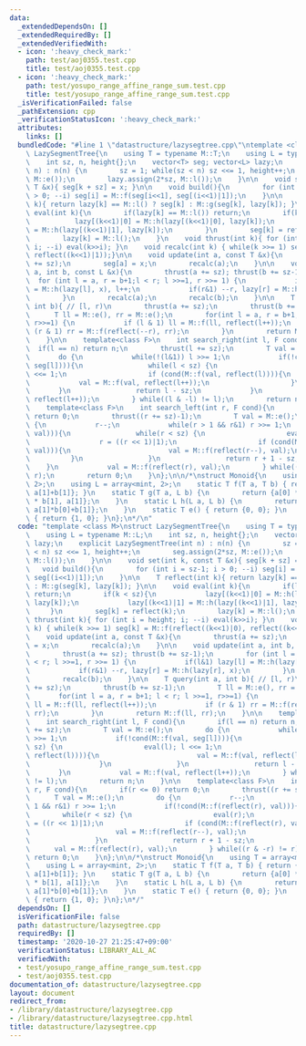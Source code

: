 ```yaml
---
data:
  _extendedDependsOn: []
  _extendedRequiredBy: []
  _extendedVerifiedWith:
  - icon: ':heavy_check_mark:'
    path: test/aoj0355.test.cpp
    title: test/aoj0355.test.cpp
  - icon: ':heavy_check_mark:'
    path: test/yosupo_range_affine_range_sum.test.cpp
    title: test/yosupo_range_affine_range_sum.test.cpp
  _isVerificationFailed: false
  _pathExtension: cpp
  _verificationStatusIcon: ':heavy_check_mark:'
  attributes:
    links: []
  bundledCode: "#line 1 \"datastructure/lazysegtree.cpp\"\ntemplate <class M>\nstruct\
    \ LazySegmentTree{\n    using T = typename M::T;\n    using L = typename M::L;\n\
    \    int sz, n, height{};\n    vector<T> seg; vector<L> lazy;\n    explicit LazySegmentTree(int\
    \ n) : n(n) {\n        sz = 1; while(sz < n) sz <<= 1, height++;\n        seg.assign(2*sz,\
    \ M::e());\n        lazy.assign(2*sz, M::l());\n    }\n\n    void set(int k, const\
    \ T &x){ seg[k + sz] = x; }\n\n    void build(){\n        for (int i = sz-1; i\
    \ > 0; --i) seg[i] = M::f(seg[i<<1], seg[(i<<1)|1]);\n    }\n\n    T reflect(int\
    \ k){ return lazy[k] == M::l() ? seg[k] : M::g(seg[k], lazy[k]); }\n\n    void\
    \ eval(int k){\n        if(lazy[k] == M::l()) return;\n        if(k < sz){\n \
    \           lazy[(k<<1)|0] = M::h(lazy[(k<<1)|0], lazy[k]);\n            lazy[(k<<1)|1]\
    \ = M::h(lazy[(k<<1)|1], lazy[k]);\n        }\n        seg[k] = reflect(k);\n\
    \        lazy[k] = M::l();\n    }\n    void thrust(int k){ for (int i = height;\
    \ i; --i) eval(k>>i); }\n    void recalc(int k) { while(k >>= 1) seg[k] = M::f(reflect((k<<1)|0),\
    \ reflect((k<<1)|1));}\n\n    void update(int a, const T &x){\n        thrust(a\
    \ += sz);\n        seg[a] = x;\n        recalc(a);\n    }\n\n    void update(int\
    \ a, int b, const L &x){\n        thrust(a += sz); thrust(b += sz-1);\n      \
    \  for (int l = a, r = b+1;l < r; l >>=1, r >>= 1) {\n            if(l&1) lazy[l]\
    \ = M::h(lazy[l], x), l++;\n            if(r&1) --r, lazy[r] = M::h(lazy[r], x);\n\
    \        }\n        recalc(a);\n        recalc(b);\n    }\n\n    T query(int a,\
    \ int b){ // [l, r)\n        thrust(a += sz);\n        thrust(b += sz-1);\n  \
    \      T ll = M::e(), rr = M::e();\n        for(int l = a, r = b+1; l < r; l >>=1,\
    \ r>>=1) {\n            if (l & 1) ll = M::f(ll, reflect(l++));\n            if\
    \ (r & 1) rr = M::f(reflect(--r), rr);\n        }\n        return M::f(ll, rr);\n\
    \    }\n\n    template<class F>\n    int search_right(int l, F cond){\n      \
    \  if(l == n) return n;\n        thrust(l += sz);\n        T val = M::e();\n \
    \       do {\n            while(!(l&1)) l >>= 1;\n            if(!cond(M::f(val,\
    \ seg[l]))){\n                while(l < sz) {\n                    eval(l); l\
    \ <<= 1;\n                    if (cond(M::f(val, reflect(l)))){\n            \
    \            val = M::f(val, reflect(l++));\n                    }\n         \
    \       }\n                return l - sz;\n            }\n            val = M::f(val,\
    \ reflect(l++));\n        } while((l & -l) != l);\n        return n;\n    }\n\n\
    \    template<class F>\n    int search_left(int r, F cond){\n        if(r <= 0)\
    \ return 0;\n        thrust((r += sz)-1);\n        T val = M::e();\n        do\
    \ {\n            r--;\n            while(r > 1 && r&1) r >>= 1;\n            if(!cond(M::f(reflect(r),\
    \ val))){\n                while(r < sz) {\n                    eval(r);\n   \
    \                 r = ((r << 1)|1);\n                    if (cond(M::f(reflect(r),\
    \ val))){\n                        val = M::f(reflect(r--), val);\n          \
    \          }\n                }\n                return r + 1 - sz;\n        \
    \    }\n            val = M::f(reflect(r), val);\n        } while((r & -r) !=\
    \ r);\n        return 0;\n    }\n};\n\n/*\nstruct Monoid{\n    using T = array<mint,\
    \ 2>;\n    using L = array<mint, 2>;\n    static T f(T a, T b) { return {a[0]+b[0],\
    \ a[1]+b[1]}; }\n    static T g(T a, L b) {\n        return {a[0] * b[0] + a[1]\
    \ * b[1], a[1]};\n    }\n    static L h(L a, L b) {\n        return {a[0]*b[0],\
    \ a[1]*b[0]+b[1]};\n    }\n    static T e() { return {0, 0}; }\n    static L l()\
    \ { return {1, 0}; }\n};\n*/\n"
  code: "template <class M>\nstruct LazySegmentTree{\n    using T = typename M::T;\n\
    \    using L = typename M::L;\n    int sz, n, height{};\n    vector<T> seg; vector<L>\
    \ lazy;\n    explicit LazySegmentTree(int n) : n(n) {\n        sz = 1; while(sz\
    \ < n) sz <<= 1, height++;\n        seg.assign(2*sz, M::e());\n        lazy.assign(2*sz,\
    \ M::l());\n    }\n\n    void set(int k, const T &x){ seg[k + sz] = x; }\n\n \
    \   void build(){\n        for (int i = sz-1; i > 0; --i) seg[i] = M::f(seg[i<<1],\
    \ seg[(i<<1)|1]);\n    }\n\n    T reflect(int k){ return lazy[k] == M::l() ? seg[k]\
    \ : M::g(seg[k], lazy[k]); }\n\n    void eval(int k){\n        if(lazy[k] == M::l())\
    \ return;\n        if(k < sz){\n            lazy[(k<<1)|0] = M::h(lazy[(k<<1)|0],\
    \ lazy[k]);\n            lazy[(k<<1)|1] = M::h(lazy[(k<<1)|1], lazy[k]);\n   \
    \     }\n        seg[k] = reflect(k);\n        lazy[k] = M::l();\n    }\n    void\
    \ thrust(int k){ for (int i = height; i; --i) eval(k>>i); }\n    void recalc(int\
    \ k) { while(k >>= 1) seg[k] = M::f(reflect((k<<1)|0), reflect((k<<1)|1));}\n\n\
    \    void update(int a, const T &x){\n        thrust(a += sz);\n        seg[a]\
    \ = x;\n        recalc(a);\n    }\n\n    void update(int a, int b, const L &x){\n\
    \        thrust(a += sz); thrust(b += sz-1);\n        for (int l = a, r = b+1;l\
    \ < r; l >>=1, r >>= 1) {\n            if(l&1) lazy[l] = M::h(lazy[l], x), l++;\n\
    \            if(r&1) --r, lazy[r] = M::h(lazy[r], x);\n        }\n        recalc(a);\n\
    \        recalc(b);\n    }\n\n    T query(int a, int b){ // [l, r)\n        thrust(a\
    \ += sz);\n        thrust(b += sz-1);\n        T ll = M::e(), rr = M::e();\n \
    \       for(int l = a, r = b+1; l < r; l >>=1, r>>=1) {\n            if (l & 1)\
    \ ll = M::f(ll, reflect(l++));\n            if (r & 1) rr = M::f(reflect(--r),\
    \ rr);\n        }\n        return M::f(ll, rr);\n    }\n\n    template<class F>\n\
    \    int search_right(int l, F cond){\n        if(l == n) return n;\n        thrust(l\
    \ += sz);\n        T val = M::e();\n        do {\n            while(!(l&1)) l\
    \ >>= 1;\n            if(!cond(M::f(val, seg[l]))){\n                while(l <\
    \ sz) {\n                    eval(l); l <<= 1;\n                    if (cond(M::f(val,\
    \ reflect(l)))){\n                        val = M::f(val, reflect(l++));\n   \
    \                 }\n                }\n                return l - sz;\n     \
    \       }\n            val = M::f(val, reflect(l++));\n        } while((l & -l)\
    \ != l);\n        return n;\n    }\n\n    template<class F>\n    int search_left(int\
    \ r, F cond){\n        if(r <= 0) return 0;\n        thrust((r += sz)-1);\n  \
    \      T val = M::e();\n        do {\n            r--;\n            while(r >\
    \ 1 && r&1) r >>= 1;\n            if(!cond(M::f(reflect(r), val))){\n        \
    \        while(r < sz) {\n                    eval(r);\n                    r\
    \ = ((r << 1)|1);\n                    if (cond(M::f(reflect(r), val))){\n   \
    \                     val = M::f(reflect(r--), val);\n                    }\n\
    \                }\n                return r + 1 - sz;\n            }\n      \
    \      val = M::f(reflect(r), val);\n        } while((r & -r) != r);\n       \
    \ return 0;\n    }\n};\n\n/*\nstruct Monoid{\n    using T = array<mint, 2>;\n\
    \    using L = array<mint, 2>;\n    static T f(T a, T b) { return {a[0]+b[0],\
    \ a[1]+b[1]}; }\n    static T g(T a, L b) {\n        return {a[0] * b[0] + a[1]\
    \ * b[1], a[1]};\n    }\n    static L h(L a, L b) {\n        return {a[0]*b[0],\
    \ a[1]*b[0]+b[1]};\n    }\n    static T e() { return {0, 0}; }\n    static L l()\
    \ { return {1, 0}; }\n};\n*/"
  dependsOn: []
  isVerificationFile: false
  path: datastructure/lazysegtree.cpp
  requiredBy: []
  timestamp: '2020-10-27 21:25:47+09:00'
  verificationStatus: LIBRARY_ALL_AC
  verifiedWith:
  - test/yosupo_range_affine_range_sum.test.cpp
  - test/aoj0355.test.cpp
documentation_of: datastructure/lazysegtree.cpp
layout: document
redirect_from:
- /library/datastructure/lazysegtree.cpp
- /library/datastructure/lazysegtree.cpp.html
title: datastructure/lazysegtree.cpp
---
```

